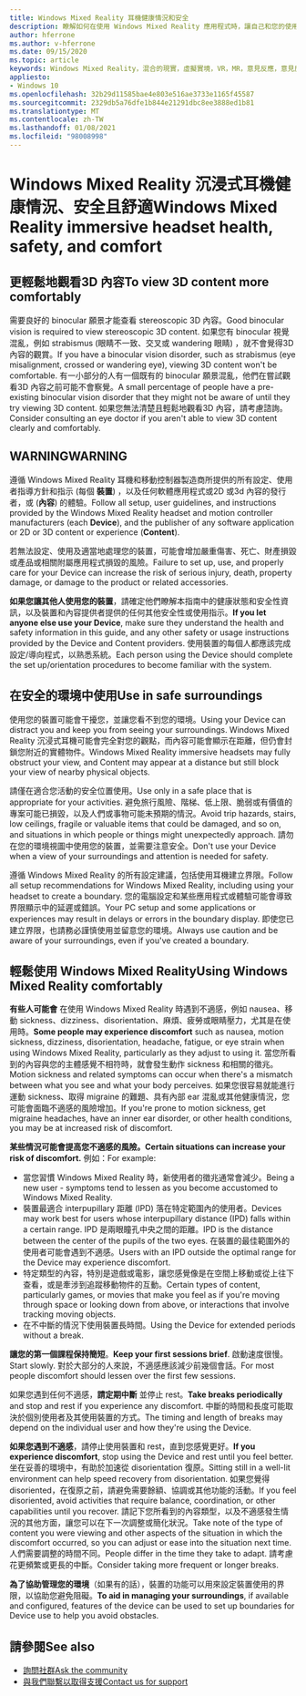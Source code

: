 ```yaml
---
title: Windows Mixed Reality 耳機健康情況和安全
description: 瞭解如何在使用 Windows Mixed Reality 應用程式時，讓自己和您的使用者保持健康、安全且舒適。
author: hferrone
ms.author: v-hferrone
ms.date: 09/15/2020
ms.topic: article
keywords: Windows Mixed Reality，混合的現實，虛擬實境，VR，MR，意見反應，意見反應中樞，bug
appliesto:
- Windows 10
ms.openlocfilehash: 32b29d11585bae4e803e516ae3733e1165f45587
ms.sourcegitcommit: 2329db5a76dfe1b844e21291dbc8ee3888ed1b81
ms.translationtype: MT
ms.contentlocale: zh-TW
ms.lasthandoff: 01/08/2021
ms.locfileid: "98008998"
---
```

# <a name="windows-mixed-reality-immersive-headset-health-safety-and-comfort"></a><span data-ttu-id="3850d-104">Windows Mixed Reality 沉浸式耳機健康情況、安全且舒適</span><span class="sxs-lookup"><span data-stu-id="3850d-104">Windows Mixed Reality immersive headset health, safety, and comfort</span></span>

## <a name="to-view-3d-content-more-comfortably"></a><span data-ttu-id="3850d-105">更輕鬆地觀看3D 內容</span><span class="sxs-lookup"><span data-stu-id="3850d-105">To view 3D content more comfortably</span></span>

<span data-ttu-id="3850d-106">需要良好的 binocular 願景才能查看 stereoscopic 3D 內容。</span><span class="sxs-lookup"><span data-stu-id="3850d-106">Good binocular vision is required to view stereoscopic 3D content.</span></span> <span data-ttu-id="3850d-107">如果您有 binocular 視覺混亂，例如 strabismus (眼睛不一致、交叉或 wandering 眼睛) ，就不會覺得3D 內容的觀賞。</span><span class="sxs-lookup"><span data-stu-id="3850d-107">If you have a binocular vision disorder, such as strabismus (eye misalignment, crossed or wandering eye), viewing 3D content won't be comfortable.</span></span> <span data-ttu-id="3850d-108">有一小部分的人有一個既有的 binocular 願景混亂，他們在嘗試觀看3D 內容之前可能不會察覺。</span><span class="sxs-lookup"><span data-stu-id="3850d-108">A small percentage of people have a pre-existing binocular vision disorder that they might not be aware of until they try viewing 3D content.</span></span> <span data-ttu-id="3850d-109">如果您無法清楚且輕鬆地觀看3D 內容，請考慮諮詢。</span><span class="sxs-lookup"><span data-stu-id="3850d-109">Consider consulting an eye doctor if you aren't able to view 3D content clearly and comfortably.</span></span>

## <a name="warning"></a><span data-ttu-id="3850d-110">WARNING</span><span class="sxs-lookup"><span data-stu-id="3850d-110">WARNING</span></span>

<span data-ttu-id="3850d-111">遵循 Windows Mixed Reality 耳機和移動控制器製造商所提供的所有設定、使用者指導方針和指示 (每個 **裝置**) ，以及任何軟體應用程式或2D 或3d 內容的發行者，或 (**內容**) 的體驗。</span><span class="sxs-lookup"><span data-stu-id="3850d-111">Follow all setup, user guidelines, and instructions provided by the Windows Mixed Reality headset and motion controller manufacturers (each **Device**), and the publisher of any software application or 2D or 3D content or experience (**Content**).</span></span>

<span data-ttu-id="3850d-112">若無法設定、使用及適當地處理您的裝置，可能會增加嚴重傷害、死亡、財產損毀或產品或相關附屬應用程式損毀的風險。</span><span class="sxs-lookup"><span data-stu-id="3850d-112">Failure to set up, use, and properly care for your Device can increase the risk of serious injury, death, property damage, or damage to the product or related accessories.</span></span>

<span data-ttu-id="3850d-113">**如果您讓其他人使用您的裝置**，請確定他們瞭解本指南中的健康狀態和安全性資訊，以及裝置和內容提供者提供的任何其他安全性或使用指示。</span><span class="sxs-lookup"><span data-stu-id="3850d-113">**If you let anyone else use your Device**, make sure they understand the health and safety information in this guide, and any other safety or usage instructions provided by the Device and Content providers.</span></span> <span data-ttu-id="3850d-114">使用裝置的每個人都應該完成設定/導向程式，以熟悉系統。</span><span class="sxs-lookup"><span data-stu-id="3850d-114">Each person using the Device should complete the set up/orientation procedures to become familiar with the system.</span></span>

## <a name="use-in-safe-surroundings"></a><span data-ttu-id="3850d-115">在安全的環境中使用</span><span class="sxs-lookup"><span data-stu-id="3850d-115">Use in safe surroundings</span></span>

<span data-ttu-id="3850d-116">使用您的裝置可能會干擾您，並讓您看不到您的環境。</span><span class="sxs-lookup"><span data-stu-id="3850d-116">Using your Device can distract you and keep you from seeing your surroundings.</span></span> <span data-ttu-id="3850d-117">Windows Mixed Reality 沉浸式耳機可能會完全對您的觀點，而內容可能會顯示在距離，但仍會封鎖您附近的實體物件。</span><span class="sxs-lookup"><span data-stu-id="3850d-117">Windows Mixed Reality immersive headsets may fully obstruct your view, and Content may appear at a distance but still block your view of nearby physical objects.</span></span>

<span data-ttu-id="3850d-118">請僅在適合您活動的安全位置使用。</span><span class="sxs-lookup"><span data-stu-id="3850d-118">Use only in a safe place that is appropriate for your activities.</span></span> <span data-ttu-id="3850d-119">避免旅行風險、階梯、低上限、脆弱或有價值的專案可能已損毀，以及人們或事物可能未預期的情況。</span><span class="sxs-lookup"><span data-stu-id="3850d-119">Avoid trip hazards, stairs, low ceilings, fragile or valuable items that could be damaged, and so on, and situations in which people or things might unexpectedly approach.</span></span> <span data-ttu-id="3850d-120">請勿在您的環境視圖中使用您的裝置，並需要注意安全。</span><span class="sxs-lookup"><span data-stu-id="3850d-120">Don't use your Device when a view of your surroundings and attention is needed for safety.</span></span>

<span data-ttu-id="3850d-121">遵循 Windows Mixed Reality 的所有設定建議，包括使用耳機建立界限。</span><span class="sxs-lookup"><span data-stu-id="3850d-121">Follow all setup recommendations for Windows Mixed Reality, including using your headset to create a boundary.</span></span> <span data-ttu-id="3850d-122">您的電腦設定和某些應用程式或體驗可能會導致界限顯示中的延遲或錯誤。</span><span class="sxs-lookup"><span data-stu-id="3850d-122">Your PC setup and some applications or experiences may result in delays or errors in the boundary display.</span></span> <span data-ttu-id="3850d-123">即使您已建立界限，也請務必謹慎使用並留意您的環境。</span><span class="sxs-lookup"><span data-stu-id="3850d-123">Always use caution and be aware of your surroundings, even if you've created a boundary.</span></span>

## <a name="using-windows-mixed-reality-comfortably"></a><span data-ttu-id="3850d-124">輕鬆使用 Windows Mixed Reality</span><span class="sxs-lookup"><span data-stu-id="3850d-124">Using Windows Mixed Reality comfortably</span></span>

<span data-ttu-id="3850d-125">**有些人可能會** 在使用 Windows Mixed Reality 時遇到不適感，例如 nausea、移動 sickness、dizziness、disorientation、麻煩、疲勞或眼睛壓力，尤其是在使用時。</span><span class="sxs-lookup"><span data-stu-id="3850d-125">**Some people may experience discomfort** such as nausea, motion sickness, dizziness, disorientation, headache, fatigue, or eye strain when using Windows Mixed Reality, particularly as they adjust to using it.</span></span> <span data-ttu-id="3850d-126">當您所看到的內容與您的主體感覺不相符時，就會發生動作 sickness 和相關的徵兆。</span><span class="sxs-lookup"><span data-stu-id="3850d-126">Motion sickness and related symptoms can occur when there's a mismatch between what you see and what your body perceives.</span></span> <span data-ttu-id="3850d-127">如果您很容易就能進行運動 sickness、取得 migraine 的難題、具有內部 ear 混亂或其他健康情況，您可能會面臨不適感的風險增加。</span><span class="sxs-lookup"><span data-stu-id="3850d-127">If you're prone to motion sickness, get migraine headaches, have an inner ear disorder, or other health conditions, you may be at increased risk of discomfort.</span></span>

<span data-ttu-id="3850d-128">**某些情況可能會提高您不適感的風險。**</span><span class="sxs-lookup"><span data-stu-id="3850d-128">**Certain situations can increase your risk of discomfort.**</span></span> <span data-ttu-id="3850d-129">例如：</span><span class="sxs-lookup"><span data-stu-id="3850d-129">For example:</span></span>

* <span data-ttu-id="3850d-130">當您習慣 Windows Mixed Reality 時，新使用者的徵兆通常會減少。</span><span class="sxs-lookup"><span data-stu-id="3850d-130">Being a new user - symptoms tend to lessen as you become accustomed to Windows Mixed Reality.</span></span>
* <span data-ttu-id="3850d-131">裝置最適合 interpupillary 距離 (IPD) 落在特定範圍內的使用者。</span><span class="sxs-lookup"><span data-stu-id="3850d-131">Devices may work best for users whose interpupillary distance (IPD) falls within a certain range.</span></span> <span data-ttu-id="3850d-132">IPD 是兩眼瞳孔中央之間的距離。</span><span class="sxs-lookup"><span data-stu-id="3850d-132">IPD is the distance between the center of the pupils of the two eyes.</span></span> <span data-ttu-id="3850d-133">在裝置的最佳範圍外的使用者可能會遇到不適感。</span><span class="sxs-lookup"><span data-stu-id="3850d-133">Users with an IPD outside the optimal range for the Device may experience discomfort.</span></span>
* <span data-ttu-id="3850d-134">特定類型的內容，特別是遊戲或電影，讓您感覺像是在空間上移動或從上往下查看，或是牽涉到追蹤移動物件的互動。</span><span class="sxs-lookup"><span data-stu-id="3850d-134">Certain types of content, particularly games, or movies that make you feel as if you're moving through space or looking down from above, or interactions that involve tracking moving objects.</span></span>
* <span data-ttu-id="3850d-135">在不中斷的情況下使用裝置長時間。</span><span class="sxs-lookup"><span data-stu-id="3850d-135">Using the Device for extended periods without a break.</span></span>

<span data-ttu-id="3850d-136">**讓您的第一個課程保持簡短**。</span><span class="sxs-lookup"><span data-stu-id="3850d-136">**Keep your first sessions brief**.</span></span> <span data-ttu-id="3850d-137">啟動速度很慢。</span><span class="sxs-lookup"><span data-stu-id="3850d-137">Start slowly.</span></span> <span data-ttu-id="3850d-138">對於大部分的人來說，不適感應該減少前幾個會話。</span><span class="sxs-lookup"><span data-stu-id="3850d-138">For most people discomfort should lessen over the first few sessions.</span></span>

<span data-ttu-id="3850d-139">如果您遇到任何不適感，**請定期中斷** 並停止 rest。</span><span class="sxs-lookup"><span data-stu-id="3850d-139">**Take breaks periodically** and stop and rest if you experience any discomfort.</span></span> <span data-ttu-id="3850d-140">中斷的時間和長度可能取決於個別使用者及其使用裝置的方式。</span><span class="sxs-lookup"><span data-stu-id="3850d-140">The timing and length of breaks may depend on the individual user and how they're using the Device.</span></span>

<span data-ttu-id="3850d-141">**如果您遇到不適感**，請停止使用裝置和 rest，直到您感覺更好。</span><span class="sxs-lookup"><span data-stu-id="3850d-141">**If you experience discomfort**, stop using the Device and rest until you feel better.</span></span> <span data-ttu-id="3850d-142">坐在妥善的環境中，有助於加速從 disorientation 復原。</span><span class="sxs-lookup"><span data-stu-id="3850d-142">Sitting still in a well-lit environment can help speed recovery from disorientation.</span></span> <span data-ttu-id="3850d-143">如果您覺得 disoriented，在復原之前，請避免需要餘額、協調或其他功能的活動。</span><span class="sxs-lookup"><span data-stu-id="3850d-143">If you feel disoriented, avoid activities that require balance, coordination, or other capabilities until you recover.</span></span> <span data-ttu-id="3850d-144">請記下您所看到的內容類型，以及不適感發生情況的其他方面，讓您可以在下一次調整或簡化狀況。</span><span class="sxs-lookup"><span data-stu-id="3850d-144">Take note of the type of content you were viewing and other aspects of the situation in which the discomfort occurred, so you can adjust or ease into the situation next time.</span></span> <span data-ttu-id="3850d-145">人們需要調整的時間不同。</span><span class="sxs-lookup"><span data-stu-id="3850d-145">People differ in the time they take to adapt.</span></span> <span data-ttu-id="3850d-146">請考慮花更頻繁或更長的中斷。</span><span class="sxs-lookup"><span data-stu-id="3850d-146">Consider taking more frequent or longer breaks.</span></span>

<span data-ttu-id="3850d-147">**為了協助管理您的環境**（如果有的話），裝置的功能可以用來設定裝置使用的界限，以協助您避免阻礙。</span><span class="sxs-lookup"><span data-stu-id="3850d-147">**To aid in managing your surroundings**, if available and configured, features of the device can be used to set up boundaries for Device use to help you avoid obstacles.</span></span>


## <a name="see-also"></a><span data-ttu-id="3850d-148">請參閱</span><span class="sxs-lookup"><span data-stu-id="3850d-148">See also</span></span>
* [<span data-ttu-id="3850d-149">詢問社群</span><span class="sxs-lookup"><span data-stu-id="3850d-149">Ask the community</span></span>](https://answers.microsoft.com)
* [<span data-ttu-id="3850d-150">與我們聯繫以取得支援</span><span class="sxs-lookup"><span data-stu-id="3850d-150">Contact us for support</span></span>](https://support.microsoft.com/contactus/)